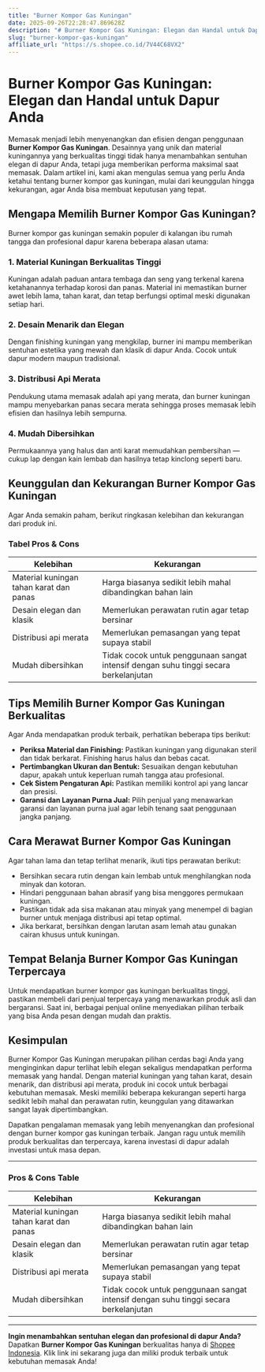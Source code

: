 ```yaml
---
title: "Burner Kompor Gas Kuningan"
date: 2025-09-26T22:28:47.869628Z
description: "# Burner Kompor Gas Kuningan: Elegan dan Handal untuk Dapur Anda..."
slug: "burner-kompor-gas-kuningan"
affiliate_url: "https://s.shopee.co.id/7V44C68VX2"
---
```

# Burner Kompor Gas Kuningan: Elegan dan Handal untuk Dapur Anda

Memasak menjadi lebih menyenangkan dan efisien dengan penggunaan **Burner Kompor Gas Kuningan**. Desainnya yang unik dan material kuningannya yang berkualitas tinggi tidak hanya menambahkan sentuhan elegan di dapur Anda, tetapi juga memberikan performa maksimal saat memasak. Dalam artikel ini, kami akan mengulas semua yang perlu Anda ketahui tentang burner kompor gas kuningan, mulai dari keunggulan hingga kekurangan, agar Anda bisa membuat keputusan yang tepat.

## Mengapa Memilih Burner Kompor Gas Kuningan?

Burner kompor gas kuningan semakin populer di kalangan ibu rumah tangga dan profesional dapur karena beberapa alasan utama:

### 1. Material Kuningan Berkualitas Tinggi
Kuningan adalah paduan antara tembaga dan seng yang terkenal karena ketahanannya terhadap korosi dan panas. Material ini memastikan burner awet lebih lama, tahan karat, dan tetap berfungsi optimal meski digunakan setiap hari.

### 2. Desain Menarik dan Elegan
Dengan finishing kuningan yang mengkilap, burner ini mampu memberikan sentuhan estetika yang mewah dan klasik di dapur Anda. Cocok untuk dapur modern maupun tradisional.

### 3. Distribusi Api Merata
Pendukung utama memasak adalah api yang merata, dan burner kuningan mampu menyebarkan panas secara merata sehingga proses memasak lebih efisien dan hasilnya lebih sempurna.

### 4. Mudah Dibersihkan
Permukaannya yang halus dan anti karat memudahkan pembersihan — cukup lap dengan kain lembab dan hasilnya tetap kinclong seperti baru.

## Keunggulan dan Kekurangan Burner Kompor Gas Kuningan

Agar Anda semakin paham, berikut ringkasan kelebihan dan kekurangan dari produk ini.

### Tabel Pros & Cons

| Kelebihan                     | Kekurangan                            |
|-----------------------------|----------------------------------|
| Material kuningan tahan karat dan panas | Harga biasanya sedikit lebih mahal dibandingkan bahan lain |
| Desain elegan dan klasik | Memerlukan perawatan rutin agar tetap bersinar |
| Distribusi api merata | Memerlukan pemasangan yang tepat supaya stabil |
| Mudah dibersihkan | Tidak cocok untuk penggunaan sangat intensif dengan suhu tinggi secara berkelanjutan |

## Tips Memilih Burner Kompor Gas Kuningan Berkualitas

Agar Anda mendapatkan produk terbaik, perhatikan beberapa tips berikut:

- **Periksa Material dan Finishing:** Pastikan kuningan yang digunakan steril dan tidak berkarat. Finishing harus halus dan bebas cacat.
- **Pertimbangkan Ukuran dan Bentuk:** Sesuaikan dengan kebutuhan dapur, apakah untuk keperluan rumah tangga atau profesional.
- **Cek Sistem Pengaturan Api:** Pastikan memiliki kontrol api yang lancar dan presisi.
- **Garansi dan Layanan Purna Jual:** Pilih penjual yang menawarkan garansi dan layanan purna jual agar lebih tenang saat penggunaan jangka panjang.

## Cara Merawat Burner Kompor Gas Kuningan

Agar tahan lama dan tetap terlihat menarik, ikuti tips perawatan berikut:

- Bersihkan secara rutin dengan kain lembab untuk menghilangkan noda minyak dan kotoran.
- Hindari penggunaan bahan abrasif yang bisa menggores permukaan kuningan.
- Pastikan tidak ada sisa makanan atau minyak yang menempel di bagian burner untuk menjaga distribusi api tetap optimal.
- Jika berkarat, bersihkan dengan larutan asam lemah atau gunakan cairan khusus untuk kuningan.

## Tempat Belanja Burner Kompor Gas Kuningan Terpercaya

Untuk mendapatkan burner kompor gas kuningan berkualitas tinggi, pastikan membeli dari penjual terpercaya yang menawarkan produk asli dan bergaransi. Saat ini, berbagai penjual online menyediakan pilihan terbaik yang bisa Anda pesan dengan mudah dan praktis.

## Kesimpulan

Burner Kompor Gas Kuningan merupakan pilihan cerdas bagi Anda yang menginginkan dapur terlihat lebih elegan sekaligus mendapatkan performa memasak yang handal. Dengan material kuningan yang tahan karat, desain menarik, dan distribusi api merata, produk ini cocok untuk berbagai kebutuhan memasak. Meski memiliki beberapa kekurangan seperti harga sedikit lebih mahal dan perawatan rutin, keunggulan yang ditawarkan sangat layak dipertimbangkan.

Dapatkan pengalaman memasak yang lebih menyenangkan dan profesional dengan burner kompor gas kuningan terbaik. Jangan ragu untuk memilih produk berkualitas dan terpercaya, karena investasi di dapur adalah investasi untuk masa depan.

---

### **Pros & Cons Table**

| Kelebihan                     | Kekurangan                            |
|-----------------------------|----------------------------------|
| Material kuningan tahan karat dan panas | Harga biasanya sedikit lebih mahal dibandingkan bahan lain |
| Desain elegan dan klasik | Memerlukan perawatan rutin agar tetap bersinar |
| Distribusi api merata | Memerlukan pemasangan yang tepat supaya stabil |
| Mudah dibersihkan | Tidak cocok untuk penggunaan sangat intensif dengan suhu tinggi secara berkelanjutan |

---

**Ingin menambahkan sentuhan elegan dan profesional di dapur Anda?** Dapatkan **Burner Kompor Gas Kuningan** berkualitas hanya di [Shopee Indonesia](https://s.shopee.co.id/7V44C68VX2). Klik link ini sekarang juga dan miliki produk terbaik untuk kebutuhan memasak Anda!